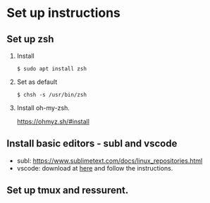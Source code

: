 # Set up instructions

## Set up zsh

1. Install

   ```
   $ sudo apt install zsh
   ```

2. Set as default

   ```
   $ chsh -s /usr/bin/zsh
   ```
3. Install oh-my-zsh.

   https://ohmyz.sh/#install

## Install basic editors - subl and vscode

* subl: https://www.sublimetext.com/docs/linux_repositories.html
* vscode: download at [here](https://code.visualstudio.com/download#) and
  follow the instructions.

## Set up tmux and ressurent.
